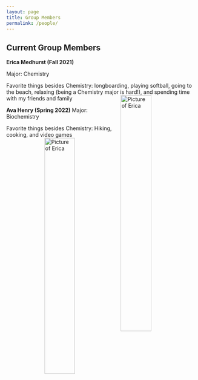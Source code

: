```yaml
---
layout: page
title: Group Members
permalink: /people/
---
```


## Current Group Members

**Erica Medhurst (Fall 2021)**

Major: Chemistry 

Favorite things besides Chemistry: longboarding, playing softball, going to the beach, relaxing (being a Chemistry major is hard!), and spending time with my friends and family <img src="{{site.baseurl}}/images/EMedhurst1.jpg" alt="Picture of Erica" height="40%" width="40%" style="float: right; margin-top: 0px; margin-left: 10px margin-bottom: 10px" />

**Ava Henry (Spring 2022)**
Major: Biochemistry

Favorite things besides Chemistry: Hiking, cooking, and video games <img src="{{site.baseurl}}/images/AHenry1.jpg" alt="Picture of Erica" height="40%" width="40%" style="float: right; margin-top: 0px; margin-left: 10px margin-bottom: 10px" />
